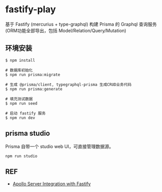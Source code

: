 # fastify-play

基于 Fastify (mercurius + type-graphql) 构建 Prisma 的 Graphql 查询服务 (ORM功能全部导出，包括 Model/Relation/Query/Mutation)


## 环境安装
```shell
$ npm install
```


```shell
# 数据库初始化
$ npm run prisma:migrate  
```

```shell
# 生成 @prisma/client, typegraphql-prisma 生成CRUD业务代码
$ npm run prisma:generate 
```

```shell
# 填充测试数据
$ npm run seed 
```

```shell
# 启动 fastify 服务
$ npm run dev  
```

## prisma studio

Prisma 自带一个 studio web UI，可直接管理数据源。

```shell
npm run studio
```

## REF
- [Apollo Server Integration with Fastify](https://www.apollographql.com/docs/apollo-server/v3/data/file-uploads/#integrating-with-fastify)